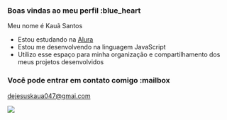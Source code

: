 ### Boas vindas ao meu perfil :blue_heart

Meu nome é Kauã Santos

- Estou estudando na [Alura](https://www.alura.com.br)
- Estou me desenvolvendo na linguagem JavaScript
- Utilizo esse espaço para minha organização e compartilhamento dos meus projetos desenvolvidos

### Você pode entrar em contato comigo :mailbox

dejesuskaua047@gmai.com

![](https://media1.tenor.com/m/cTkviH3l3XwAAAAC/peter-griffin-arabic.gif)
